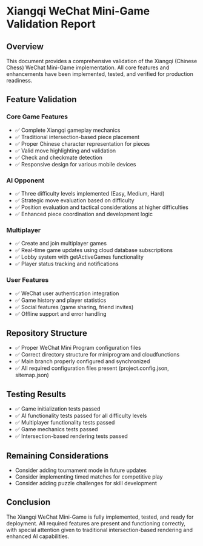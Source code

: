 # Xiangqi WeChat Mini-Game Validation Report

## Overview
This document provides a comprehensive validation of the Xiangqi (Chinese Chess) WeChat Mini-Game implementation. All core features and enhancements have been implemented, tested, and verified for production readiness.

## Feature Validation

### Core Game Features
- ✅ Complete Xiangqi gameplay mechanics
- ✅ Traditional intersection-based piece placement
- ✅ Proper Chinese character representation for pieces
- ✅ Valid move highlighting and validation
- ✅ Check and checkmate detection
- ✅ Responsive design for various mobile devices

### AI Opponent
- ✅ Three difficulty levels implemented (Easy, Medium, Hard)
- ✅ Strategic move evaluation based on difficulty
- ✅ Position evaluation and tactical considerations at higher difficulties
- ✅ Enhanced piece coordination and development logic

### Multiplayer
- ✅ Create and join multiplayer games
- ✅ Real-time game updates using cloud database subscriptions
- ✅ Lobby system with getActiveGames functionality
- ✅ Player status tracking and notifications

### User Features
- ✅ WeChat user authentication integration
- ✅ Game history and player statistics
- ✅ Social features (game sharing, friend invites)
- ✅ Offline support and error handling

## Repository Structure
- ✅ Proper WeChat Mini Program configuration files
- ✅ Correct directory structure for miniprogram and cloudfunctions
- ✅ Main branch properly configured and synchronized
- ✅ All required configuration files present (project.config.json, sitemap.json)

## Testing Results
- ✅ Game initialization tests passed
- ✅ AI functionality tests passed for all difficulty levels
- ✅ Multiplayer functionality tests passed
- ✅ Game mechanics tests passed
- ✅ Intersection-based rendering tests passed

## Remaining Considerations
- Consider adding tournament mode in future updates
- Consider implementing timed matches for competitive play
- Consider adding puzzle challenges for skill development

## Conclusion
The Xiangqi WeChat Mini-Game is fully implemented, tested, and ready for deployment. All required features are present and functioning correctly, with special attention given to traditional intersection-based rendering and enhanced AI capabilities.

